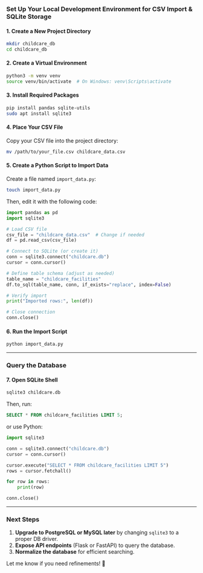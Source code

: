 ### **Set Up Your Local Development Environment for CSV Import & SQLite Storage**

#### **1. Create a New Project Directory**

```bash
mkdir childcare_db
cd childcare_db
```

#### **2. Create a Virtual Environment**

```bash
python3 -m venv venv
source venv/bin/activate  # On Windows: venv\Scripts\activate
```

#### **3. Install Required Packages**

```bash
pip install pandas sqlite-utils
sudo apt install sqlite3
```

#### **4. Place Your CSV File**

Copy your CSV file into the project directory:

```bash
mv /path/to/your_file.csv childcare_data.csv
```

#### **5. Create a Python Script to Import Data**

Create a file named `import_data.py`:

```bash
touch import_data.py
```

Then, edit it with the following code:

```python
import pandas as pd
import sqlite3

# Load CSV file
csv_file = "childcare_data.csv"  # Change if needed
df = pd.read_csv(csv_file)

# Connect to SQLite (or create it)
conn = sqlite3.connect("childcare.db")
cursor = conn.cursor()

# Define table schema (adjust as needed)
table_name = "childcare_facilities"
df.to_sql(table_name, conn, if_exists="replace", index=False)

# Verify import
print("Imported rows:", len(df))

# Close connection
conn.close()
```

#### **6. Run the Import Script**

```bash
python import_data.py
```

---

### **Query the Database**

#### **7. Open SQLite Shell**

```bash
sqlite3 childcare.db
```

Then, run:

```sql
SELECT * FROM childcare_facilities LIMIT 5;
```

or use Python:

```python
import sqlite3

conn = sqlite3.connect("childcare.db")
cursor = conn.cursor()

cursor.execute("SELECT * FROM childcare_facilities LIMIT 5")
rows = cursor.fetchall()

for row in rows:
    print(row)

conn.close()
```

---

### **Next Steps**

1. **Upgrade to PostgreSQL or MySQL later** by changing `sqlite3` to a proper DB driver.
2. **Expose API endpoints** (Flask or FastAPI) to query the database.
3. **Normalize the database** for efficient searching.

Let me know if you need refinements! 🚀